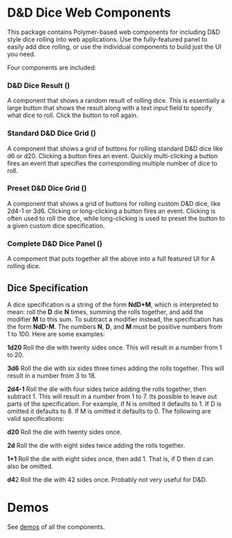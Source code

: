 # D&D Dice Web Components

This package contains Polymer-based web components for including D&D style dice rolling into web applications. Use the fully-featured panel to easily add dice rolling, or use the individual components to build just the UI you need.

Four components are included:

### D&D Dice Result (<dnd-dice-result>)

A component that shows a random result of rolling dice. This is essentially a
large button that shows the result along with a text input field to specify
what dice to roll. Click the button to roll again.

### Standard D&D Dice Grid (<dnd-dice-standard>)

A component that shows a grid of buttons for rolling standard D&D dice like d6
or d20. Clicking a button fires an event. Quickly multi-clicking a button fires
an event that specifies the corresponding multiple number of dice to roll.

### Preset D&D Dice Grid (<dnd-dice-preset>)

A component that shows a grid of buttons for rolling custom D&D dice, like
2d4-1 or 3d6. Clicking or long-clicking a button fires an event. Clicking is
often used to roll the dice, while long-clicking is used to preset the button to
a given custom dice specification.

### Complete D&D Dice Panel (<dnd-dice-panel>)

A compoment that puts together all the above into a full featured UI for
A rolling dice.

## Dice Specification

A dice specification is a string of the form **NdD+M**, which is interpreted to
mean: roll the **D** die **N** times, summing the rolls together, and add the
modifier **M** to this sum. To subtract a modifier instead, the specification
has the form **NdD-M**. The numbers **N**, **D**, and **M** must be positive
numbers from 1 to 100. Here are some examples:

**1d20**
Roll the die with twenty sides once. This will result in a number from 1 to 20.

**3d6**
Roll the die with six sides three times adding the rolls together. This will
result in a number from 3 to 18.

**2d4-1**
Roll the die with four sides twice adding the rolls together, then subtract 1.
This will result in a number from 1 to 7.  Its possible to leave out parts of
the specification. For example, if N is omitted it defaults to 1. If D is
omitted it defaults to 8. If M is omitted it defaults to 0. The following are
valid specifications:

**d20**
Roll the die with twenty sides once.

**2d**
Roll the die with eight sides twice adding the rolls together.

**1+1**
Roll the die with eight sides once, then add 1. That is, if D then d can also
be omitted.

**d4**2
Roll the die with 42 sides once. Probably not very useful for D&D.

# Demos

See [demos](http://dnd-tools.appspot.com/components/dnd-dice/demo.html) of all
the components.

